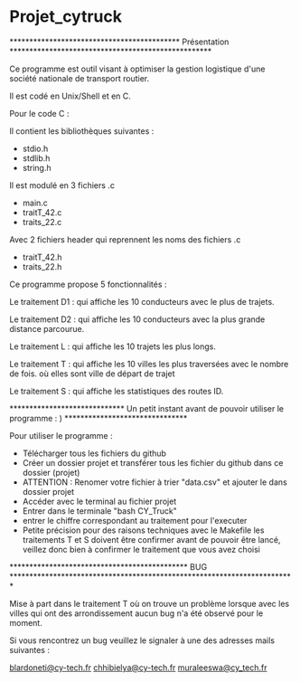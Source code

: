 # Projet_cytruck

******************************************* Présentation ***************************************************

Ce programme est outil visant à optimiser la gestion logistique d'une société nationale de transport routier.

Il est codé en Unix/Shell et en C.

Pour le code C : 

Il contient les bibliothèques suivantes : 


- stdio.h
- stdlib.h
- string.h


Il est modulé en 3 fichiers .c

- main.c 
- traitT_42.c
- traits_22.c

Avec 2 fichiers header qui reprennent les noms des fichiers .c

- traitT_42.h
- traits_22.h


Ce programme propose 5 fonctionnalités : 

Le traitement D1 : qui affiche les 10 conducteurs avec le plus de trajets.

Le traitement D2 : qui affiche les 10 conducteurs avec la plus grande distance parcourue.

Le traitement L : qui affiche les 10 trajets les plus longs.

Le traitement T : qui affiche les 10 villes les plus traversées avec le nombre de fois.
où elles sont ville de départ de trajet

Le traitement S : qui affiche les statistiques des routes ID.


***************************** Un petit instant avant de pouvoir utiliser le programme : ) *******************************

 Pour utiliser le programme :
- Télécharger tous les fichiers du github
- Créer un dossier projet et transférer tous les fichier du github dans ce dossier (projet)
- ATTENTION : Renomer votre fichier à trier "data.csv" et ajouter le dans dossier projet
- Accéder avec le terminal au fichier projet
- Entrer dans le terminale "bash CY_Truck"
- entrer le chiffre correspondant au traitement pour l'executer
- Petite précision pour des raisons techniques avec le Makefile les traitements T et S doivent être confirmer avant de
  pouvoir être lancé, veillez donc bien à confirmer le traitement que vous avez choisi
  



********************************************* BUG ************************************************************************

Mise à part dans le traitement T où on trouve un problème lorsque avec les villes qui ont des arrondissement aucun bug n'a été observé pour le moment. 

Si vous rencontrez un bug veuillez le signaler à une des adresses mails suivantes : 

blardoneti@cy-tech.fr 
chhibielya@cy-tech.fr
muraleeswa@cy_tech.fr
